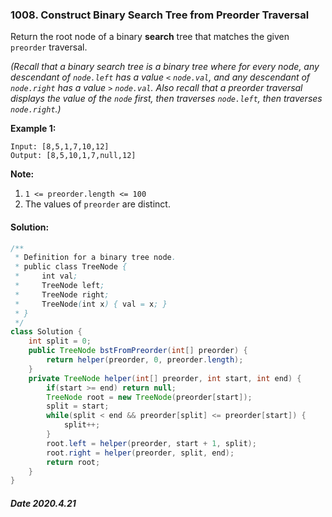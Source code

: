### 1008. Construct Binary Search Tree from Preorder Traversal

Return the root node of a binary **search** tree that matches the given `preorder` traversal.

*(Recall that a binary search tree is a binary tree where for every node, any descendant of `node.left` has a value `<` `node.val`, and any descendant of `node.right` has a value `>` `node.val`. Also recall that a preorder traversal displays the value of the `node` first, then traverses `node.left`, then traverses `node.right`.)*

 

**Example 1:**

```
Input: [8,5,1,7,10,12]
Output: [8,5,10,1,7,null,12]
```

 

**Note:** 

1. `1 <= preorder.length <= 100`
2. The values of `preorder` are distinct.

#### Solution:

```java
/**
 * Definition for a binary tree node.
 * public class TreeNode {
 *     int val;
 *     TreeNode left;
 *     TreeNode right;
 *     TreeNode(int x) { val = x; }
 * }
 */
class Solution {
    int split = 0;
    public TreeNode bstFromPreorder(int[] preorder) {
        return helper(preorder, 0, preorder.length);
    }
    private TreeNode helper(int[] preorder, int start, int end) {
        if(start >= end) return null;
        TreeNode root = new TreeNode(preorder[start]);
        split = start;
        while(split < end && preorder[split] <= preorder[start]) {
            split++;
        }
        root.left = helper(preorder, start + 1, split);
        root.right = helper(preorder, split, end);
        return root;
    }
}
```

##### Date 2020.4.21